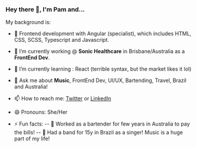 ### Hey there 👋, I'm Pam and...

My background is:

- 👩‍ Frontend development with Angular (specialist), which includes HTML, CSS, SCSS, Typescript and Javascript.


- 🔭 I’m currently working @ **Sonic Healthcare** in Brisbane/Australia as a **FrontEnd Dev**.
- 🌱 I’m currently learning :  React (terrible syntax, but the market likes it lol)
 <!-- - 👯 I’m looking to collaborate on ... -->
 <!-- - 🤔 I’m looking for help with ... -->
- 💬 Ask me about **Music**, FrontEnd Dev, UI/UX, Bartending, Travel, Brazil and Australia!
- 📫 How to reach me: [Twitter](https://twitter.com/pamgaiguer) or [LinkedIn](https://www.linkedin.com/in/pamellagaiguer/)
- 😄 Pronouns: She/Her


- ⚡ Fun facts: 
    -- 🍹 Worked as a bartender for few years in Australia to pay the bills! 
    -- 🎤 Had a band for 15y in Brazil as a singer! Music is a huge part of my life!
